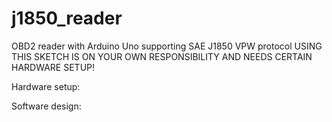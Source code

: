 # j1850_reader
OBD2 reader with Arduino Uno supporting SAE J1850 VPW protocol
USING THIS SKETCH IS ON YOUR OWN RESPONSIBILITY AND NEEDS CERTAIN HARDWARE SETUP!

Hardware setup:
<to be added here>

Software design:
<to be added here>
